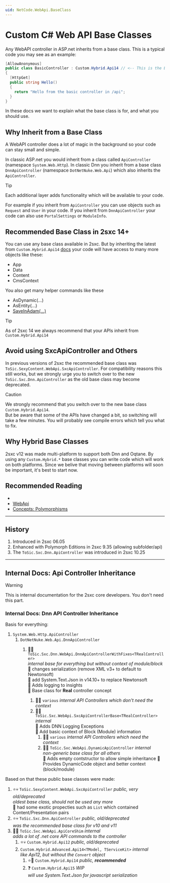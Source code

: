 ```yaml
---
uid: NetCode.WebApi.BaseClass
---
```


# Custom C# Web API Base Classes

Any WebAPI controller in ASP.net inherits from a base class. This is a typical code you may see as an example:

```cs
[AllowAnonymous]
public class BasicController : Custom.Hybrid.Api14 // <-- This is the Base Class
{
  [HttpGet]
  public string Hello()
  {
    return "Hello from the basic controller in /api";
  }
}
```

In these docs we want to explain what the base class is for, and what you should use.


## Why Inherit from a Base Class

A WebAPI controller does a lot of magic in the background so your code can stay small and simple.

In classic ASP.net you would inherit from a class called `ApiController` (namespace `System.Web.Http`).
In classic Dnn you inherit from a base class `DnnApiController` (namespace `DotNetNuke.Web.Api`) which also inherits the `ApiController`.

> [!TIP]
> Each additional layer adds functionality which will be available to your code.

For example if you inherit from `ApiController` you can use objects such as `Request` and `User` in your code.
If you inherit from `DnnApiController` your code can also use `PortalSettings` or `ModuleInfo`.


## Recommended Base Class in 2sxc 14+

You can use any base class available in 2sxc.
But by inheriting the latest from `Custom.Hybrid.Api14` [docs](xref:Custom.Hybrid.Api14) your code will have access to many more objects like these:

* App
* Data
* Content
* CmsContext

You also get many helper commands like these

* AsDynamic(...)
* AsEntity(...)
* [SaveInAdam(...)](xref:NetCode.WebApi.DotNet.SaveInAdam)

> [!TIP]
> As of 2sxc 14 we always recommend that your APIs inherit from `Custom.Hybrid.Api14`

## Avoid using SxcApiController and Others

In previous versions of 2sxc the recommended base class was `ToSic.SexyContent.WebApi.SxcApiController`.
For compatibility reasons this still works, but we strongly urge you to switch over to the new `ToSic.Sxc.Dnn.ApiController` as the old base class may become deprecated.

> [!CAUTION]
> We strongly recommend that you switch over to the new base class `Custom.Hybrid.Api14`.  
> But be aware that some of the APIs have changed a bit, so switching will take a few minutes.
> You will probably see compile errors which tell you what to fix.

## Why Hybrid Base Classes

2sxc v12 was made multi-platform to support both Dnn and Oqtane.
By using any `Custom.Hybrid.*` base classes you can write code which will work on both platforms.
Since we belive that moving between platforms will soon be important, it's best to start now.


## Recommended Reading

* [](xref:Tut.WebApi)
* [WebApi](xref:WebApi.Index)
* [Concepts: Polymorphisms](xref:Basics.Polymorphism.Index)


---

## History

1. Introduced in 2sxc 06.05
1. Enhanced with Polymorph Editions in 2sxc 9.35 (allowing subfolder/api)
1. The `ToSic.Sxc.Dnn.ApiController` was introduced in 2sxc 10.25


---

## Internal Docs: Api Controller Inheritance

> [!WARNING]
> This is internal documentation for the 2sxc core developers.
> You don't need this part.

### Internal Docs: Dnn API Controller Inheritance

Basis for everything:

1. `System.Web.Http.ApiController`
    1. `DotNetNuke.Web.Api.DnnApiController`
        1. 🥷🏽 `ToSic.Sxc.Dnn.WebApi.DnnApiControllerWithFixes<TRealController>`  
            _internal base for everything but without context of module/block_  
            🔹 changes serialization (remove XML v3+ to default to Newtonsoft)  
            🔹 add System.Text.Json in v14.10+ to replace Newtonsoft  
            🔹 Adds logging to insights  
            🔹 Base class for **Real** controller concept

            1. 🥷🏽 `various` _internal API Controllers which don't need the context_
            1. 🥷🏽 `ToSic.Sxc.WebApi.SxcApiControllerBase<TRealController>` _internal_  
              🔹 Adds DNN Logging Exceptions  
              🔹 Add basic context of Block (Module) information
                1. 🥷🏽 `various` _internal API Controllers which need the context_
                1. 🥷🏽 `ToSic.Sxc.WebApi.DynamicApiController` _internal_  
                    _non-generic base class for all others_  
                    🔹 Adds empty contstructor to allow simple inheritance
                    🔹 Provides DynamicCode object and better context (block/module)

Based on that these public base classes were made:

1. ⭐💀 `ToSic.SexyContent.WebApi.SxcApiController` _public, very old/deprecated_  
    _oldest base class, should not be used any more_  
    🔹 had some exotic propecties such as `List` which contained Content/Presentation pairs  
1. ⭐💀 `ToSic.Sxc.Dnn.ApiController` _public, old/deprecated_  
    _was the recommended base class for v10 and v11_
1. 🥷🏽 `ToSic.Sxc.WebApi.ApiCoreShim` _internal_  
    _adds a lot of .net core API commands to the controller_
    1. ⭐💀 `Custom.Hybrid.Api12` _public, old/deprecated_
    1. `Custom.Hybrid.Advanced.Api14<TModel, TServiceKit>` _internal_  
        _like Api12, but without the `Convert` object_
        1. ⭐🌟 `Custom.Hybrid.Api14` _public, **recommended**_
        1. ❓ `Custom.Hybrid.Api15` _WIP_  
            _will use System.Text.Json for javascript serialization_
